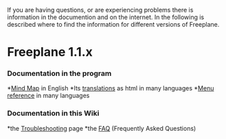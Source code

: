 <!-- toc -->

If you are having questions, or are experiencing problems there is information in the documention and on the internet. In the following is described where to find the information for different versions of Freeplane. 

# Freeplane 1.1.x
### Documentation in the program

*[Mind Map](http://www.freeplane.org/doc/freeplane_applet.html) in English
*Its [translations](http://www.freeplane.org/doc/freeplane_all_languages.html) as html in many languages
*[Menu reference](http://www.freeplane.org/doc/FP_MenuReference_all_languages.html) in many languages

### Documentation in this **Wiki**
*the [Troubleshooting](Troubleshooting.md) page
*the [FAQ](FAQ.md) (Frequently Asked Questions)

<!-- ({Category:Documentation}) -->

